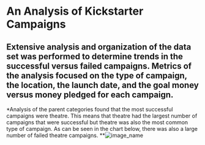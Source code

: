 # An Analysis of Kickstarter Campaigns
## Extensive analysis and organization of the data set was performed to determine trends in the successful versus failed campaigns. Metrics of the analysis focused on the type of campaign, the location, the launch date, and the goal money versus money pledged for each campaign.
*Analysis of the parent categories found that the most successful campaigns were theatre. This means that theatre had the largest number of campaigns that were successful but theatre was also the most common type of campaign. As can be seen in the chart below, there was also a large number of failed theatre campaigns.
**![image_name](path/to/parentoutcomespivotchart.png)
